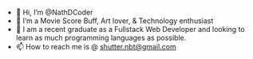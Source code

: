 - 👋 Hi, I’m @NathDCoder
- 👀 I’m a Movie Score Buff, Art lover, & Technology enthusiast
- 🌱 I am a recent graduate as a Fullstack Web Developer and looking to learn as much
      programming languages as possible.
- 📫 How to reach me is @ shutter.nbt@gmail.com

<!---
NathDCoder/NathDCoder is a ✨ special ✨ repository because its `README.md` (this file) appears on your GitHub profile.
You can click the Preview link to take a look at your changes.
--->
